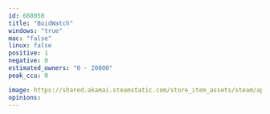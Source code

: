 ```yaml
---
id: 688050
title: "BoidWatch"
windows: "true"
mac: "false"
linux: false
positive: 1
negative: 0
estimated_owners: "0 - 20000"
peak_ccu: 0

image: https://shared.akamai.steamstatic.com/store_item_assets/steam/apps/688050/header.jpg?t=1504274184
opinions:
---
```

